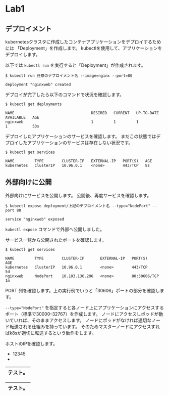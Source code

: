 # Lab1

## デプロイメント
kubernetesクラスタに作成したコンテナアプリケーションをデプロイするためには 「Deployment」を作成します。 kubectlを使用して、アプリケーションをデプロイします。

以下では `kubectl run` を実行すると「Deployment」が作成されます。

```
$ kubectl run 任意のデプロイメント名 --image=nginx --port=80

deployment "nginxweb" created
```

デプロイが完了したら以下のコマンドで状況を確認します。

```
$ kubectl get deployments

NAME                                  DESIRED   CURRENT   UP-TO-DATE   AVAILABLE   AGE
nginxweb                              1         1         1            1           53s
```

デプロイしたアプリケーションのサービスを確認します。 まだこの状態ではデプロイしたアプリケーションのサービスは存在しない状況です。

```
$ kubectl get services

NAME         TYPE        CLUSTER-IP   EXTERNAL-IP   PORT(S)   AGE
kubernetes   ClusterIP   10.96.0.1    <none>        443/TCP   8s
```

## 外部向けに公開
外部向けにサービスを公開します。 公開後、再度サービスを確認します。

```
$ kubectl expose deployment/上記のデプロイメント名 --type="NodePort" --port 80

service "nginxweb" exposed
```

`kubectl expose` コマンドで外部へ公開しました。

サービス一覧から公開されたポートを確認します。

```
$ kubectl get services

NAME         TYPE        CLUSTER-IP       EXTERNAL-IP   PORT(S)        AGE
kubernetes   ClusterIP   10.96.0.1        <none>        443/TCP        5d
nginxweb     NodePort    10.103.136.206   <none>        80:30606/TCP   1m
```

PORT 列を確認します。上の実行例でいうと「30606」ポートの部分を確認します。

`--type="NodePort"` を指定すると各ノード上にアプリケーションにアクセスするポート（標準で30000–32767）を作成します。 ノードにアクセスしポッドが動いていれば、そのままアクセスします。 ノードにポッドがなければ適切なノード転送される仕組みを持っています。 そのためマスターノードにアクセスすればk8sが適切に転送するという動作をします。

ホストのIPを確認します。













* 12345
* 
|テスト。|
|:-|

|テスト。|
|:-|
